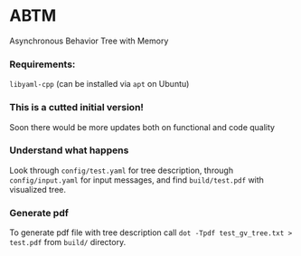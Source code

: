 # ABTM
Asynchronous Behavior Tree with Memory

### Requirements: 
`libyaml-cpp` (can be installed via `apt` on Ubuntu)

### This is a cutted initial version!
Soon there would be more updates both on functional and code quality

### Understand what happens
Look through `config/test.yaml` for tree description, through `config/input.yaml` for input messages, and find `build/test.pdf` with visualized tree. 

### Generate pdf
To generate pdf file with tree description call `dot -Tpdf test_gv_tree.txt > test.pdf` from `build/` directory.


